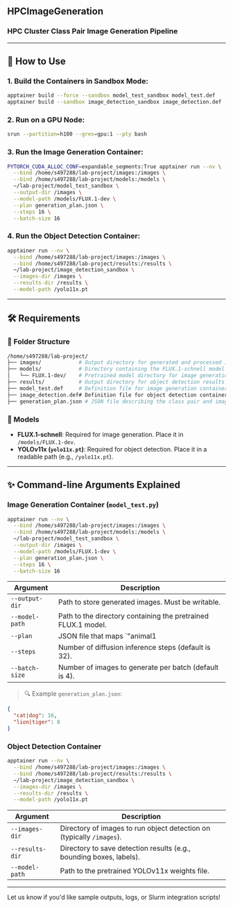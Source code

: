 ## HPCImageGeneration

### HPC Cluster Class Pair Image Generation Pipeline

---

## 🧰 How to Use

### 1. Build the Containers in Sandbox Mode:
```bash
apptainer build --force --sandbox model_test_sandbox model_test.def
apptainer build --sandbox image_detection_sandbox image_detection.def
```

### 2. Run on a GPU Node:
```bash
srun --partition=h100 --gres=gpu:1 --pty bash
```

### 3. Run the Image Generation Container:
```bash
PYTORCH_CUDA_ALLOC_CONF=expandable_segments:True apptainer run --nv \
  --bind /home/s497288/lab-project/images:/images \
  --bind /home/s497288/lab-project/models:/models \
  ~/lab-project/model_test_sandbox \
  --output-dir /images \
  --model-path /models/FLUX.1-dev \
  --plan generation_plan.json \
  --steps 16 \
  --batch-size 16
```

### 4. Run the Object Detection Container:
```bash
apptainer run --nv \
  --bind /home/s497288/lab-project/images:/images \
  --bind /home/s497288/lab-project/results:/results \
  ~/lab-project/image_detection_sandbox \
  --images-dir /images \
  --results-dir /results \
  --model-path /yolo11x.pt
```

---

## 🛠️ Requirements

### 📁 Folder Structure
```bash
/home/s497288/lab-project/
├── images/            # Output directory for generated and processed images
├── models/            # Directory containing the FLUX.1-schnell model
│   └── FLUX.1-dev/    # Pretrained model directory for image generation
├── results/           # Output directory for object detection results
├── model_test.def     # Definition file for image generation container
├── image_detection.def# Definition file for object detection container
├── generation_plan.json # JSON file describing the class pair and image count plan
```

### 🤖 Models
- **FLUX.1-schnell**: Required for image generation. Place it in `/models/FLUX.1-dev`.
- **YOLOv11x (`yolo11x.pt`)**: Required for object detection. Place it in a readable path (e.g., `/yolo11x.pt`).

---

## ✨ Command-line Arguments Explained

### Image Generation Container (`model_test.py`)

```bash
apptainer run --nv \
  --bind /home/s497288/lab-project/images:/images \
  --bind /home/s497288/lab-project/models:/models \
  ~/lab-project/model_test_sandbox \
  --output-dir /images \
  --model-path /models/FLUX.1-dev \
  --plan generation_plan.json \
  --steps 16 \
  --batch-size 16
```

| Argument         | Description |
|------------------|-------------|
| `--output-dir`   | Path to store generated images. Must be writable. |
| `--model-path`   | Path to the directory containing the pretrained FLUX.1 model. |
| `--plan`         | JSON file that maps `"animal1|animal2"` pairs to image counts. |
| `--steps`        | Number of diffusion inference steps (default is 32). |
| `--batch-size`   | Number of images to generate per batch (default is 4). |

> 🔍 Example `generation_plan.json`:
```json
{
  "cat|dog": 16,
  "lion|tiger": 8
}
```

### Object Detection Container

```bash
apptainer run --nv \
  --bind /home/s497288/lab-project/images:/images \
  --bind /home/s497288/lab-project/results:/results \
  ~/lab-project/image_detection_sandbox \
  --images-dir /images \
  --results-dir /results \
  --model-path /yolo11x.pt
```

| Argument         | Description |
|------------------|-------------|
| `--images-dir`   | Directory of images to run object detection on (typically `/images`). |
| `--results-dir`  | Directory to save detection results (e.g., bounding boxes, labels). |
| `--model-path`   | Path to the pretrained YOLOv11x weights file. |

---

Let us know if you'd like sample outputs, logs, or Slurm integration scripts!

